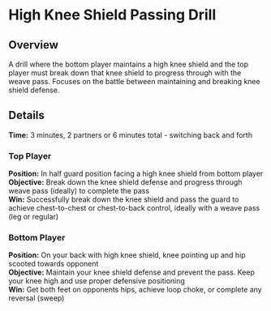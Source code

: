 # High Knee Shield Passing Drill

## Overview
A drill where the bottom player maintains a high knee shield and the top player must break down that knee shield to progress through with the weave pass. Focuses on the battle between maintaining and breaking knee shield defense.

## Details
**Time:** 3 minutes, 2 partners or 6 minutes total - switching back and forth

### Top Player
**Position:** In half guard position facing a high knee shield from bottom player  
**Objective:** Break down the knee shield defense and progress through weave pass (ideally) to complete the pass  
**Win:** Successfully break down the knee shield and pass the guard to achieve chest-to-chest or chest-to-back control, ideally with a weave pass (leg or regular)

### Bottom Player
**Position:** On your back with high knee shield, knee pointing up and hip scooted towards opponent  
**Objective:** Maintain your knee shield defense and prevent the pass. Keep your knee high and use proper defensive positioning  
**Win:** Get both feet on opponents hips, achieve loop choke, or complete any reversal (sweep)  

